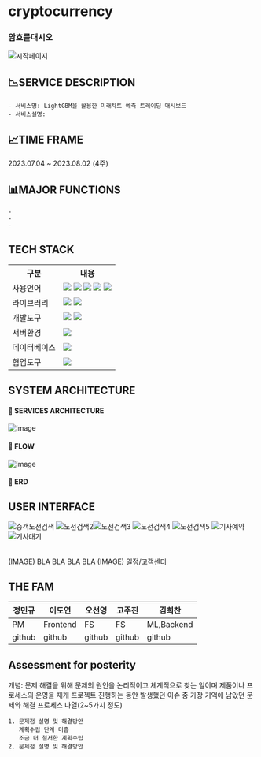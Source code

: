 # **cryptocurrency**
### 암호를대시오
![시작페이지](https://github.com/2022-SMHRD-IS-BigData3/cryptocurrency/assets/129911634/774e4826-95ef-43c6-b24e-540dcc364cf4)



## 📉SERVICE DESCRIPTION

    - 서비스명: LightGBM을 활용한 미래차트 예측 트레이딩 대시보드
    - 서비스설명: 

## 📈TIME FRAME
2023.07.04 ~ 2023.08.02 (4주)

## 📊MAJOR FUNCTIONS
    - 
    - 
    - 

## TECH STACK

<table>
    <tr>
        <th>구분</th>
        <th>내용</th>
    </tr>
    <tr>
        <td>사용언어</td>
        <td>
            <img src="https://img.shields.io/badge/Java-007396?style=for-the-badge&logo=java&logoColor=white"/>
            <img src="https://img.shields.io/badge/HTML5-E34F26?style=for-the-badge&logo=HTML5&logoColor=white"/>
            <img src="https://img.shields.io/badge/CSS3-1572B6?style=for-the-badge&logo=CSS3&logoColor=white"/>
            <img src="https://img.shields.io/badge/JavaScript-F7DF1E?style=for-the-badge&logo=JavaScript&logoColor=white"/>
            <img src="https://img.shields.io/badge/python-3776AB?style=for-the-badge&logo=python&logoColor=white">
        </td>
    </tr>
    <tr>
        <td>라이브러리</td>
        <td>
            <img src="https://img.shields.io/badge/BootStrap-7952B3?style=for-the-badge&logo=BootStrap&logoColor=white"/>
            <img src="https://img.shields.io/badge/spring-6DB33F?style=for-the-badge&logo=spring&logoColor=white"> 
        </td>
    </tr>
    <tr>
        <td>개발도구</td>
        <td>
            <img src="https://img.shields.io/badge/Eclipse-2C2255?style=for-the-badge&logo=Eclipse&logoColor=white"/>
            <img src="https://img.shields.io/badge/VSCode-007ACC?style=for-the-badge&logo=VisualStudioCode&logoColor=white"/>
        </td>
    </tr>
    <tr>
        <td>서버환경</td>
        <td>
            <img src="https://img.shields.io/badge/Apache Tomcat-D22128?style=for-the-badge&logo=Apache Tomcat&logoColor=white"/>
        </td>
    </tr>
    <tr>
        <td>데이터베이스</td>
        <td>
            <img src="https://img.shields.io/badge/mysql-4479A1?style=for-the-badge&logo=mysql&logoColor=white"> 
        </td>
    </tr>
    <tr>
        <td>협업도구</td>
        <td>
            <img src="https://img.shields.io/badge/GitHub-181717?style=for-the-badge&logo=GitHub&logoColor=white"/>
        </td>
    </tr>
</table>

## SYSTEM ARCHITECTURE
#### 📌 SERVICES ARCHITECTURE
![image](https://user-images.githubusercontent.com/129911634/237023281-d58ba01d-6e50-4d20-b11e-88653c2d0898.png)
<br>
#### 📌 FLOW
![image](https://user-images.githubusercontent.com/129911634/237023570-0c973e90-a454-4277-a772-1331417ccb2b.png)
<br>
#### 📌 ERD

## USER INTERFACE
![승객노선검색](https://github.com/2022-SMHRD-IS-BigData3/withtayo/assets/129911634/b90af5f7-b87e-45d9-854b-c3e70e22616a) ![노선검색2](https://github.com/2022-SMHRD-IS-BigData3/withtayo/assets/129911634/314fc777-42b6-4e0f-84ff-39047d8a3de1)![노선검색3](https://github.com/2022-SMHRD-IS-BigData3/withtayo/assets/129911634/1ea603a4-6afe-41a8-b978-4e94948ef8a9)
![노선검색4](https://github.com/2022-SMHRD-IS-BigData3/withtayo/assets/129911634/a31f8de7-7751-40cd-ae30-699ad0a8e178) ![노선검색5](https://github.com/2022-SMHRD-IS-BigData3/withtayo/assets/129911634/3403f9ce-19cd-4b3f-8b65-4b6f917ad1af)
![기사예약](https://github.com/2022-SMHRD-IS-BigData3/withtayo/assets/129911634/16c389f6-43bc-4812-9476-e7938c4968cb) ![기사대기](https://github.com/2022-SMHRD-IS-BigData3/withtayo/assets/129911634/daa58062-8c6c-4e44-9447-2fdd745c7cac)





<br>
(IMAGE)
BLA BLA BLA BLA
(IMAGE)
일정/고객센터

## THE FAM
| 정민규 | 이도연 | 오선영 | 고주진 | 김희찬 |
|---| ---|---|---|---|
| PM | Frontend |	FS | FS | ML,Backend |
|github|github |github |github |github|

## Assessment for posterity
개념: 문제 해결을 위해 문제의 원인을 논리적이고 체계적으로 찾는 일이며 제품이나 프로세스의 운영을 재개 프로젝트 진행하는 동안 발생했던 이슈 중 가장 기억에 남았던 문제와 해결 프로세스 나열(2~5가지 정도)

    1. 문제점 설명 및 해결방안
       계획수립 단계 미흡
       조금 더 철저한 계획수립
    2. 문제점 설명 및 해결방안
